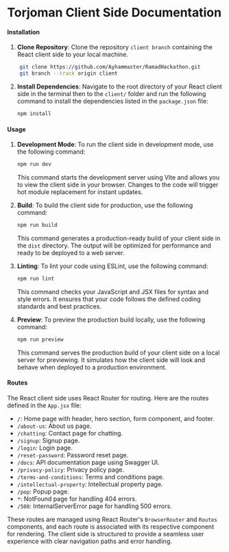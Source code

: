 # Torjoman Client Side Documentation

#### Installation

1. **Clone Repository**: Clone the repository `client branch` containing the React client side to your local machine.
``` bash
    git clone https://github.com/Ayhammaster/RamadHackathon.git
    git branch --track origin client
```

2. **Install Dependencies**: Navigate to the root directory of your React client side in the terminal then to the `client/` folder and run the following command to install the dependencies listed in the `package.json` file:

    ``` bash
    npm install
    ```

#### Usage

1. **Development Mode**: To run the client side in development mode, use the following command:

    ``` bash
    npm run dev
    ```

    This command starts the development server using Vite and allows you to view the client side in your browser. Changes to the code will trigger hot module replacement for instant updates.

2. **Build**: To build the client side for production, use the following command:

    ```bash
    npm run build
    ```

    This command generates a production-ready build of your client side in the `dist` directory. The output will be optimized for performance and ready to be deployed to a web server.

3. **Linting**: To lint your code using ESLint, use the following command:

    ```bash
    npm run lint
    ```

    This command checks your JavaScript and JSX files for syntax and style errors. It ensures that your code follows the defined coding standards and best practices.

4. **Preview**: To preview the production build locally, use the following command:

    ```bash
    npm run preview
    ```

    This command serves the production build of your client side on a local server for previewing. It simulates how the client side will look and behave when deployed to a production environment.

#### Routes

The React client side uses React Router for routing. Here are the routes defined in the `App.jsx` file:

- `/`: Home page with header, hero section, form component, and footer.
- `/about-us`: About us page.
- `/chatting`: Contact page for chatting.
- `/signup`: Signup page.
- `/login`: Login page.
- `/reset-password`: Password reset page.
- `/docs`: API documentation page using Swagger UI.
- `/privacy-policy`: Privacy policy page.
- `/terms-and-conditions`: Terms and conditions page.
- `/intellectual-property`: Intellectual property page.
- `/pop`: Popup page.
- `*`: NotFound page for handling 404 errors.
- `/500`: InternalServerError page for handling 500 errors.

These routes are managed using React Router's `BrowserRouter` and `Routes` components, and each route is associated with its respective component for rendering. The client side is structured to provide a seamless user experience with clear navigation paths and error handling.